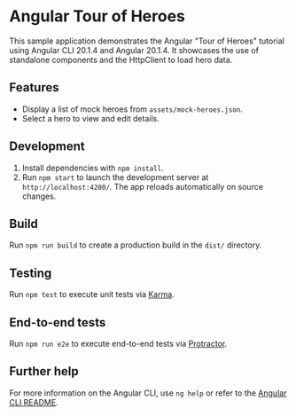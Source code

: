 # Angular Tour of Heroes

This sample application demonstrates the Angular "Tour of Heroes" tutorial using Angular CLI 20.1.4 and Angular 20.1.4. It showcases the use of standalone components and the HttpClient to load hero data.

## Features
- Display a list of mock heroes from `assets/mock-heroes.json`.
- Select a hero to view and edit details.

## Development
1. Install dependencies with `npm install`.
2. Run `npm start` to launch the development server at `http://localhost:4200/`. The app reloads automatically on source changes.

## Build
Run `npm run build` to create a production build in the `dist/` directory.

## Testing
Run `npm test` to execute unit tests via [Karma](https://karma-runner.github.io).

## End-to-end tests
Run `npm run e2e` to execute end-to-end tests via [Protractor](http://www.protractortest.org/).

## Further help
For more information on the Angular CLI, use `ng help` or refer to the [Angular CLI README](https://github.com/angular/angular-cli/blob/master/README.md).
